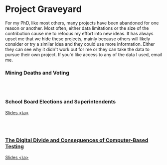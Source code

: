 # Project Graveyard
For my PhD, like most others, many projects have been abandoned for one reason or another. Most often, either data limitations or the size of the contribution cause me to refocus my effort into new ideas. It has always upset me that we hide these projects, mainly because others will likely consider or try a similar idea and they could use more information. Either they can see why it didn't work out for me or they can take the data to pursue their own project. If you'd like access to any of the data I used, email me. 
### Mining Deaths and Voting

<br><br>
### School Board Elections and Superintendents
<a href="https://drive.google.com/file/d/1EyU29A9BA5E-_4G_vkFu5Z0XrgmvsLEJ/view?usp=sharing?">Slides <\a>
         
<br><br>
### The Digital Divide and Consequences of Computer-Based Testing
<a href="https://drive.google.com/file/d/1dadyKR3FuzQR4HTd1PwVcbCzxcLxCFli/view?usp=sharing">Slides <\a>
         
